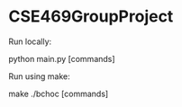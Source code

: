 # CSE469GroupProject

Run locally:

python main.py [commands]

Run using make:


make
./bchoc [commands]


